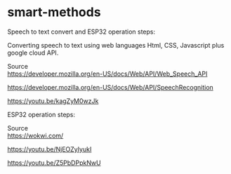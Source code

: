 # smart-methods
Speech to text convert and ESP32 operation steps:

Converting speech to text using web languages
Html, CSS, Javascript plus google cloud API.

Source\
https://developer.mozilla.org/en-US/docs/Web/API/Web_Speech_API

https://developer.mozilla.org/en-US/docs/Web/API/SpeechRecognition

https://youtu.be/kagZyM0wzJk


ESP32 operation steps:

Source\
https://wokwi.com/

https://youtu.be/NjEOZyIyukI

https://youtu.be/Z5PbDPpkNwU
